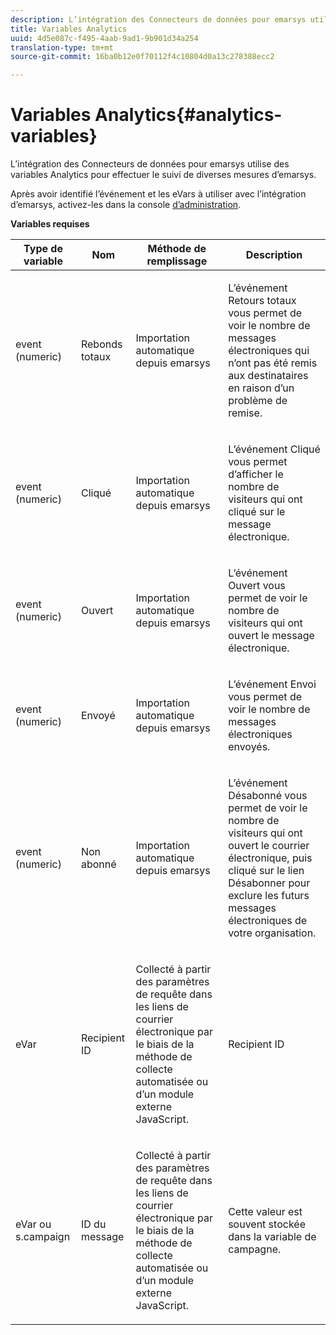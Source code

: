 ```yaml
---
description: L’intégration des Connecteurs de données pour emarsys utilise des variables Analytics pour effectuer le suivi de diverses mesures d’emarsys.
title: Variables Analytics
uuid: 4d5e087c-f495-4aab-9ad1-9b901d34a254
translation-type: tm+mt
source-git-commit: 16ba0b12e0f70112f4c10804d0a13c278388ecc2

---
```



# Variables Analytics{#analytics-variables}

L’intégration des Connecteurs de données pour emarsys utilise des variables Analytics pour effectuer le suivi de diverses mesures d’emarsys.

Après avoir identifié l’événement et les eVars à utiliser avec l’intégration d’emarsys, activez-les dans la console [d’administration](https://docs.adobe.com/content/help/en/analytics/admin/admin-tools/c-admin-tools.html).

**Variables requises**

<table id="table_5B8F3A1EB55D4BB48F669FB84C857256"> 
 <thead> 
  <tr> 
   <th colname="col1" class="entry"> Type de variable </th> 
   <th colname="col2" class="entry"> Nom </th> 
   <th colname="col3" class="entry"> Méthode de remplissage </th> 
   <th colname="col4" class="entry"> Description </th> 
  </tr>
 </thead>
 <tbody> 
  <tr> 
   <td colname="col1"> event (numeric) </td> 
   <td colname="col2"> Rebonds totaux </td> 
   <td colname="col3"> <p>Importation automatique depuis emarsys </p> </td> 
   <td colname="col4"> <p>L’événement Retours totaux vous permet de voir le nombre de messages électroniques qui n’ont pas été remis aux destinataires en raison d’un problème de remise. </p> </td> 
  </tr> 
  <tr> 
   <td colname="col1"> event (numeric) </td> 
   <td colname="col2"> Cliqué </td> 
   <td colname="col3"> <p>Importation automatique depuis emarsys </p> </td> 
   <td colname="col4"> <p>L’événement Cliqué vous permet d’afficher le nombre de visiteurs qui ont cliqué sur le message électronique. </p> </td> 
  </tr> 
  <tr> 
   <td colname="col1"> event (numeric) </td> 
   <td colname="col2"> Ouvert </td> 
   <td colname="col3"> <p>Importation automatique depuis emarsys </p> </td> 
   <td colname="col4"> <p>L’événement Ouvert vous permet de voir le nombre de visiteurs qui ont ouvert le message électronique. </p> </td> 
  </tr> 
  <tr> 
   <td colname="col1"> event (numeric) </td> 
   <td colname="col2"> Envoyé </td> 
   <td colname="col3"> <p>Importation automatique depuis emarsys </p> </td> 
   <td colname="col4"> <p>L’événement Envoi vous permet de voir le nombre de messages électroniques envoyés. </p> </td> 
  </tr> 
  <tr> 
   <td colname="col1"> event (numeric) </td> 
   <td colname="col2"> Non abonné </td> 
   <td colname="col3"> <p>Importation automatique depuis emarsys </p> </td> 
   <td colname="col4"> <p>L’événement Désabonné vous permet de voir le nombre de visiteurs qui ont ouvert le courrier électronique, puis cliqué sur le lien Désabonner pour exclure les futurs messages électroniques de votre organisation. </p> </td> 
  </tr> 
  <tr> 
   <td colname="col1"> eVar </td> 
   <td colname="col2"> Recipient ID </td> 
   <td colname="col3"> <p>Collecté à partir des paramètres de requête dans les liens de courrier électronique par le biais de la méthode de collecte automatisée ou d’un module externe JavaScript. </p> </td> 
   <td colname="col4"> Recipient ID </td> 
  </tr> 
  <tr> 
   <td colname="col1"> eVar  ou s.campaign </td> 
   <td colname="col2"> ID du message </td> 
   <td colname="col3"> <p>Collecté à partir des paramètres de requête dans les liens de courrier électronique par le biais de la méthode de collecte automatisée ou d’un module externe JavaScript. </p> </td> 
   <td colname="col4"> Cette valeur est souvent stockée dans la variable de campagne. </td> 
  </tr> 
 </tbody> 
</table>

